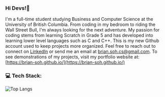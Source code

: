 ### Hi Devs!👋
I'm a full-time student studying Business and Computer Science at the University of British Columbia. From coding in my bedroom to riding the Wall Street Bull, I'm always looking for the next adventure. My passion for coding stems from learning Scratch in Grade 5 and has developed into learning lower level languages such as C and C++. This is my new Github account used to keep projects more organized. Feel free to reach out to connect on [LinkedIn](https://www.linkedin.com/in/brian-soh/) or send me an email at [brian.soh.cs@gmail.com](mailto:brian.soh.cs@gmail.com). To see demonstrations of my projects, visit my portfolio website at: [https://brian-soh.github.io/](https://brian-soh.github.io/)

### 💻 Tech Stack:

![Top Langs](https://github-readme-stats.vercel.app/api/top-langs/?username=brian-soh&layout=compact&theme=shadow_red)
